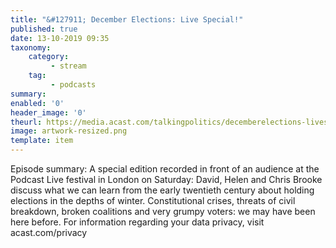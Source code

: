 ```yaml
---
title: "&#127911; December Elections: Live Special!"
published: true
date: 13-10-2019 09:35
taxonomy:
    category:
         - stream
    tag:
         - podcasts
summary:
enabled: '0'
header_image: '0'
theurl: https://media.acast.com/talkingpolitics/decemberelections-livespecial-/media.mp3
image: artwork-resized.png
template: item
---
```

 
Episode summary: A special edition recorded in front of an audience at the Podcast Live festival in London on Saturday: David, Helen and Chris Brooke discuss what we can learn from the early twentieth century about holding elections in the depths of winter. Constitutional crises, threats of civil breakdown, broken coalitions and very grumpy voters: we may have been here before. For information regarding your data privacy, visit acast.com/privacy
